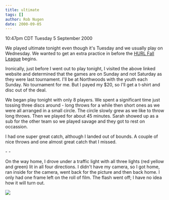 ```yaml
---
title: ultimate
tags: []
author: Rob Nugen
date: 2000-09-05
---
```


<title>Ultimate</title>
<p class=date>10:47pm CDT Tuesday 5 September 2000

<p>We played ultimate tonight even though it's Tuesday and we usually
play on Wednesday.  We wanted to get an extra practice in before the
<a href="https://www.strayconesports.com">HURL Fall League</a> begins.

<p>Ironically, just before I went out to play tonight, I visited the
above linked website and determined that the games are on Sunday and
not Saturday as they were last tournament.  I'll be at Northwoods with
the youth each Sunday.  No tournament for me.  But I payed my $20, so
I'll get a t-shirt and disc out of the deal.

<p>We began play tonight with only 8 players.  We spent a significant
time just tossing three discs around - long throws for a while then
short ones as we were all arranged in a small circle.  The circle
slowly grew as we like to throw long throws.  Then we played for about
45 minutes.  Sarah showed up as a sub for the other team so we played
savage and they got to rest on occassion.

<p>I had one super great catch, although I landed out of bounds.  A
couple of nice throws and one almost great catch that I missed.

<p>- - 

<p>On the way home, I drove under a traffic light with all three
lights (red yellow and green) lit in all four directions.  I didn't
have my camera, so I got home, ran inside for the camera, went back
for the picture and then back home.  I only had one frame left on the
roll of film.  The flash went off; I have no idea how it will turn
out.

<p><img src='/images/rob/wL-ROB.gif'>

